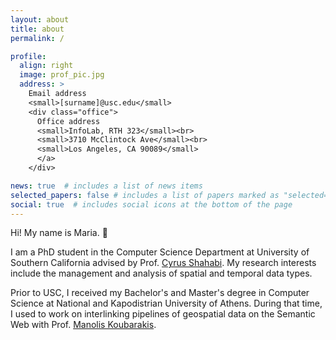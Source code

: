 ```yaml
---
layout: about
title: about
permalink: /

profile:
  align: right
  image: prof_pic.jpg
  address: >
    Email address
    <small>[surname]@usc.edu</small>
    <div class="office">
      Office address
      <small>InfoLab, RTH 323</small><br>
      <small>3710 McClintock Ave</small><br>
      <small>Los Angeles, CA 90089</small>
      </a>
    </div>

news: true  # includes a list of news items
selected_papers: false # includes a list of papers marked as "selected={true}"
social: true  # includes social icons at the bottom of the page
---
```


Hi! My name is Maria. :wave:

I am a PhD student in the Computer Science Department at University of Southern California advised by Prof. [Cyrus Shahabi](https://infolab.usc.edu/Shahabi/index.html). My research interests include the management and analysis of spatial and temporal data types.

Prior to USC, I received my Bachelor's and Master's degree in Computer Science at National and Kapodistrian University of Athens. During that time, I used to work on interlinking pipelines of geospatial data on the Semantic Web with Prof. [Manolis Koubarakis](https://cgi.di.uoa.gr/~koubarak/).